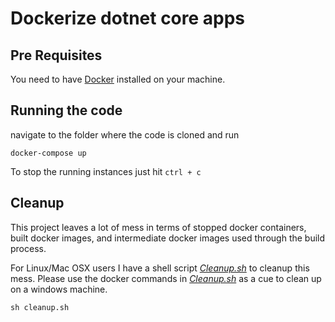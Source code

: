 # Dockerize dotnet core apps

## Pre Requisites

You need to have [Docker](https://hub.docker.com/search/?type=edition&offering=community) installed on your machine.

## Running the code

navigate to the folder where the code is cloned and run

`docker-compose up`

To stop the running instances just hit `ctrl + c`

## Cleanup

This project leaves a lot of mess in terms of stopped docker containers, built docker images, and intermediate docker images used through the build process.

For Linux/Mac OSX users I have a shell script [*Cleanup.sh*](cleanup.sh) to cleanup this mess. Please use the docker commands in [*Cleanup.sh*](cleanup.sh) as a cue to clean up on a windows machine.

`sh cleanup.sh`